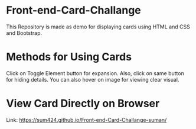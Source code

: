 # Front-end-Card-Challange
This Repository is made as demo for displaying cards using HTML and CSS and Bootstrap. 

# Methods for Using Cards 
Click on Toggle Element button for expansion. Also, click on same button for hiding details. You can also hover on image for viewing clear visual.

# View Card Directly on Browser
Link: https://sum424.github.io/Front-end-Card-Challange-suman/
